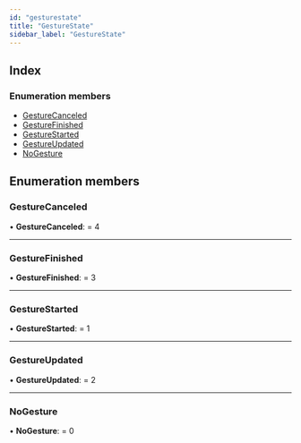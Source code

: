 ```yaml
---
id: "gesturestate"
title: "GestureState"
sidebar_label: "GestureState"
---
```


## Index

### Enumeration members

* [GestureCanceled](gesturestate.md#gesturecanceled)
* [GestureFinished](gesturestate.md#gesturefinished)
* [GestureStarted](gesturestate.md#gesturestarted)
* [GestureUpdated](gesturestate.md#gestureupdated)
* [NoGesture](gesturestate.md#nogesture)

## Enumeration members

###  GestureCanceled

• **GestureCanceled**: = 4

___

###  GestureFinished

• **GestureFinished**: = 3

___

###  GestureStarted

• **GestureStarted**: = 1

___

###  GestureUpdated

• **GestureUpdated**: = 2

___

###  NoGesture

• **NoGesture**: = 0
